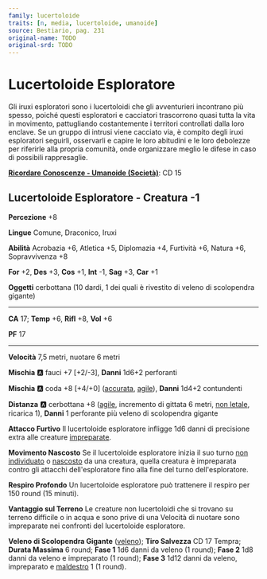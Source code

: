 ```yaml
---
family: lucertoloide
traits: [n, media, lucertoloide, umanoide]
source: Bestiario, pag. 231
original-name: TODO
original-srd: TODO
---
```


# Lucertoloide Esploratore

Gli iruxi esploratori sono i lucertoloidi che gli avventurieri incontrano più spesso, poiché questi esploratori e cacciatori trascorrono quasi tutta la vita in movimento, pattugliando costantemente i territori controllati dalla loro enclave. Se un gruppo di intrusi viene cacciato via, è compito degli iruxi esploratori seguirli, osservarli e capire le loro abitudini e le loro debolezze per riferirle alla propria comunità, onde organizzare meglio le difese in caso di possibili rappresaglie.

**[Ricordare Conoscenze - Umanoide (Società)](/azioni/ricordare-conoscenze)**: CD 15

## Lucertoloide Esploratore - Creatura -1

**Percezione** +8

**Lingue** Comune, Draconico, Iruxi

**Abilità** Acrobazia +6, Atletica +5, Diplomazia +4, Furtività +6, Natura +6, Sopravvivenza +8

**For** +2, **Des** +3, **Cos** +1, **Int** -1, **Sag** +3, **Car** +1

**Oggetti** cerbottana (10 dardi, 1 dei quali è rivestito di veleno di scolopendra gigante)

***

**CA** 17; **Temp** +6, **Rifl** +8, **Vol** +6

**PF** 17

***

**Velocità** 7,5 metri, nuotare 6 metri

**Mischia** :a: fauci +7 \[+2/-3], **Danni** 1d6+2 perforanti

**Mischia** :a: coda +8 \[+4/+0] ([accurata](/tratti/accurata), [agile](/tratti/agile)), **Danni** 1d4+2 contundenti

**Distanza** :a: cerbottana +8 ([agile](/tratti/agile), incremento di gittata 6 metri, [non letale](/tratti/non-letale), ricarica 1), **Danni** 1 perforante più veleno di scolopendra gigante

**Attacco Furtivo** Il lucertoloide esploratore infligge 1d6 danni di precisione extra alle creature [impreparate](/condizioni/impreparato).

**Movimento Nascosto** Se il lucertoloide esploratore inizia il suo turno [non individuato](/condizioni/non-individuato) o [nascosto](/condizioni/nascosto) da una creatura, quella creatura è impreparata contro gli attacchi dell'esploratore fino alla fine del turno dell'esploratore.

**Respiro Profondo** Un lucertoloide esploratore può trattenere il respiro per 150 round (15 minuti).

**Vantaggio sul Terreno** Le creature non lucertoloidi che si trovano su terreno difficile o in acqua e sono prive di una Velocità di nuotare sono impreparate nei confronti del lucertoloide esploratore.

**Veleno di Scolopendra Gigante** ([veleno](/tratti/veleno)); **Tiro Salvezza** CD 17 Tempra; **Durata Massima** 6 round; **Fase 1** 1d6 danni da veleno (1 round); **Fase 2** 1d8 danni da veleno e impreparato (1 round); **Fase 3** 1d12 danni da veleno, impreparato e [maldestro](/condizioni/maldestro) 1 (1 round).
